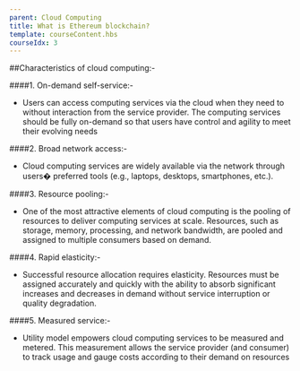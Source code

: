 ```yaml
---
parent: Cloud Computing
title: What is Ethereum blockchain?
template: courseContent.hbs
courseIdx: 3
---
```


##Characteristics of cloud computing:-

####1. On-demand self-service:-

- Users can access computing services via the cloud when they need to without interaction from the service provider. The computing services should be fully on-demand so that users have control and agility to meet their evolving needs

####2. Broad network access:-
 - Cloud computing services are widely available via the network through users� preferred tools 
(e.g., laptops, desktops, smartphones, etc.).

####3. Resource pooling:-

- One of the most attractive elements of cloud computing is the pooling of resources to deliver computing services at scale. Resources, such as storage, memory, processing, and network bandwidth, are pooled and assigned to multiple consumers based on demand.

####4. Rapid elasticity:-

- Successful resource allocation requires elasticity. Resources must be assigned accurately and quickly with the ability to absorb significant increases and decreases in demand without service interruption or quality degradation.

####5. Measured service:-

- Utility model empowers cloud computing services to be measured and metered. This measurement allows the service provider (and consumer) to track usage and gauge costs according to their demand on resources


